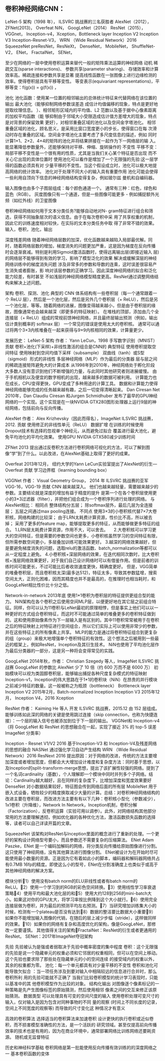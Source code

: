 ## 卷积神经网络CNN：
LeNet-5 架构（1998 年），
ILSVRC 挑战赛的三名获胜者 AlexNet（2012），ZFNet(2013)，
Overfeat
NiN，
GoogLeNet（2014）
ResNet（2015），
VGGnet，
Inception-v4，Xception，Bottleneck layer
Inception V2
Inception V3
Inception-Resnet-V3， 
WRN （Wide Residual Network）2016
SqueezeNet
preResNet，ResNeXt，
DenseNet， 
MobileNet， 
ShuffleNet-V2，
ENet，
FractalNet，
SENet，

至少在网络的一层中使用卷积运算来替代一般的矩阵乘法运算的神经网络 
动机
    稀疏交互(sparse interactions)、 
    参数共享(parameter sharing)、 存储效率和计算效率高。稀疏连接和参数共享是显著 提高线性函数在一张图像上进行边缘检测的效率。使得卷积层具有平移等变性。
    等变表示(equivariant representations)，平移等变：f(g(x)) = g(f(x))  ，
     

池化
    池化函数：使用某一位置的相邻输出的总体统计特征来代替网络在该位置的输出 
    最大池化（能够抑制网络参数误差造 成估计均值偏移的现象，特点是更好地提取纹理信息。 ）、相邻矩形区域内的平均值、L2 范数以及基于据中心像素距离的加权平均函数（能 够抑制由于邻域大小受限造成估计值方差增大的现象，特点是对背景的保留效果 更好），对相邻重叠区域的池化以及空间金字塔池化。 相邻重叠区域的池化，顾名思义，是采用比窗口宽度更小的步长，使得窗口在每 次滑动时存在重叠的区域。空间金字塔池化主要考虑了多尺度信息的描述，例如 同时计算1×1、2×2、4×4的矩阵的池化并将结果拼接在一起作为下一网络层的输 入。
    能显著降低参数量外，还能够保持对平移、伸缩、旋转操作的 不变性
    平移不变：局部平移不变性是一个很有用的性质，尤其是当我们关心某个特征是否出现 而不关心它出现的具体位置时 
    使用池化可以看作是增加了一个无限强的先验:这一层学得的函数必须具有对 少量平移的不变性。当这个假设成立时，池化可以极大地提高网络的统计效率。 
    池化对于处理不同大小的输入具有重要作用 
    池化可能会使得一些利用自顶向下信息的神经网络结构变得复杂，例如玻尔兹 曼机和自编码器。 

输入图像也由多个子图层组成：每个颜色通道一个。 通常有三种：红色，绿色和蓝色（RGB）。 灰度图像只有一个通道，但是一些图像可能更多 - 例如捕捉额外光频（如红外线）的卫星图像


卷积神经网络如何用于文本分类任务?能够自动地对N- gram特征进行组合和筛选，获得不同抽象层次的语义信息。由于在每次卷积中采 用了共享权重的机制，因此它的训练速度相对较快，在实际的文本分类任务中取 得了非常不错的效果。
输入，卷积，池化，输出

深度残差网络
随着神经网络层数的加深，优化函数越来越陷入局部最优解。同 时，随着网络层数的增加，梯度消失的问题更加严重，这是因为梯度在反向传播 时会逐渐衰减。特别是利用Sigmoid激活函数时，使得远离输出层(即接近输入 层)的网络层不能够得到有效的学习，影响了模型泛化的效果
解决或缓解深层的神经网络训练中的梯度消失问题
涉及非常多的参数和导数的连乘，这时误差很容易产生消失或者膨胀，影 响对该层参数的正确学习。因此深度神经网络的拟合和泛化能力较差，有时甚至 不如浅层的神经网络模型精度更高。ResNet通过调整网络结构来解决上述问题。


架构
    卷积、探测、池化
    典型的 CNN 体系结构有一些卷积层（每一个通常跟着一个 ReLU 层），然后是一个池化层，然后是另外几个卷积层（+ ReLU），然后是另一个池化层，等等。随着网络的进展，图像变得越来越小，但是由于卷积层的缘故，图像通常也会越来越深（即更多的特征映射）。 在堆栈的顶部，添加由几个全连接层（+ ReLU）组成的常规前馈神经网络，并且最终层输出预测（例如，输出估计类别概率的 softmax 层）
    一个常见的错误是使用太大的卷积核。 通常可以通过将两个3×3内核堆叠在一起来获得与9×9内核相同的效果，计算量更少。

发展历史：
LeNet-5 架构
作者： Yann LeCun，1998
手写数字识别（MNIST）
贡献
卷积+池化(下采样)+非线性激活的组合是CNN的
       典型特征
使用卷积提取空间特征
使用映射到空间均值下采样（subsample）
双曲线（tanh）或S型（sigmoid）形式的非线性
多层神经网络（MLP）作为最后的分类器
层与层之间的稀疏连接矩阵避免大的计算成本
从1998年到2010年，神经网络处于孵化阶段
大多数人没有意识到他们不断增强的力量，与此同时其他研究者则进展缓慢。
由于手机相机以及便宜的数字相机的出现，越来越多的数据可被利用。
计算能力也在成长，CPU变得更快，GPU变成了多种用途的计算工具。
数据和计算能力使得神经网络能够完成的任务越来越有趣，之后一切变得清晰起来。
Dan Ciresan Net
2010年，Dan Claudiu Ciresan 和Jurgen Schmidhuber 发布了最早的GPU神经网络的一个实现。这个实现是在一块NVIDIA GTX280图形处理器上运行9层的神经网络，包括前向与反向传播。


AlexNet
作者： Alex Krizhevsky（因此而得名），ImageNet ILSVRC 挑战赛，2012.
贡献
使用修正的非线性单元（ReLU）
数据扩增
在训练的时候使用Dropout技术有选择的忽视单个神经元，从而避免过拟合
覆盖进行最大池化，避免平均池化的平均化效果。
使用GPU NVIDIA GTX580减少训练时间


ZFNet 2013
提出通过反卷积方法进行卷积网络可视化的方法，可以了解到图像“学”到了什么。以此改进，在AlexNet基础上取得了更好的成果。


Overfeat
2013年12月， 纽约大学的Yann LeCun实验室提出了AlexNet的衍生—Overfeat
贡献
学习边界框（learning bounding box） 


VGGNet
作者： Visual Geometry Group， 2014 年 ILSVRC 挑战赛的亚军
VGG-16，VGG-19
贡献
CNN 越来越深入。 他们也越来越轻量，需要越来越少的参数。主要结论就是深度的增加有益于精度的提升
是第一个在各个卷积层使用更小的3*3过滤器（filter），并把他们组合成为一个卷积序列进行处理的网络。
与AlexNet相比：
相同点
整体结构分五层；
除softmax层外，最后几层为全连接层；
五层之间通过max pooling连接。
不同点
使用3×3的小卷积核代替7×7大卷积核，网络构建的比较深；
由于LRN太耗费计算资源，性价比不高，所以被去掉；
采用了更多的feature map，能够提取更多的特征，从而能够做更多特征的组合。
1.LRN层太耗费计算资源，作用不大，可以舍去。　  
2.大卷积核可以学习更大的空间特征，但是需要的参数空间也更多，小卷积核虽然学习的空间特征有限，但所需参数空间更小，多层叠加训练可能效果更好。
3.越深的网络效果越好，但是要避免梯度消失的问题，选取relu的激活函数、batch_normalization等都可以从一定程度上避免。
4.小卷积核+深层网络的效果，在迭代相同次数时，比大卷积核+浅层网络效果更好，对于我们自己设计网络时可以有借鉴作用。但是前者的训练时间可能更长，不过可能比后者收敛速度更快，精确度更好。
但是，VGG简单的堆叠卷积层，而且卷积核太深(最多达512)，特征太多，导致其参数猛增，搜索空间太大，正则化困难，因而其精度也并不是最高的，在推理时也相当耗时，和GoogLeNet相比性价比十分之低。



Network-in-network
2013年底
使用1*1卷积为卷积层的特征提供更组合型的能力。
NiN架构在各个卷积之后使用空间MLP层，以便更好地在其它层之前组合特征。同样，你可以认为11卷积与LeNet最初的原理相悖，但是事实上他们可以以一种更好的方式组合卷积特征，而这时不可能通过简单的堆叠更多的卷积特征做到的。这和使用原始像素作为下一层输入是有区别的。其中11卷积常常被用于在卷积之后的特征映射上对特征进行空间组合，所以它们实际上可以使用非常少的参数，并在这些特征上的所有像素上共享。
MLP的能力是通过将卷积特征组合到更复杂的组（group）来极大地增强单个卷积特征的有效性。这个想法之后被用到一些最近的框架上，例如ResNet，Inception及其衍生技术。
NiN也使用了平均池化层作为最后分类器的一部分，这是另一种将会变得常见的实践。



GoogLeNet
2014年秋，作者： Christian Szegedy 等人，ImageNet ILSVRC 挑战赛
GoogLeNet 的参数比 AlexNet 少了 10 倍（约 600 万而不是 6000 万）
初始模块可以视为类固醇卷积层，能够输出捕捉各种尺度复杂模式的特征映射
Inception-v1，Inception的伟大思路在于1*1的卷积块（NiN）在昂贵的并行模块之前减少特征的数量。这一般被称之为瓶颈（bottleneck）
Bottleneck layer
Inception V2
2015年2月，Batch-normalized Inception
Inception V3
2015年12月，
Inception V4，2016
Xception



ResNet
作者： Kaiming He 等人 开发
 ILSVRC 挑战赛，2015.12
由 152 层组成。 能够训练如此深的网络的关键是使用跳过连接（skip connection，也称为快捷连接）：一个层的输入信号也被添加到位于下一层的输出。
VGGNet和 Inception-v4（将 GoogLeNet 和 ResNet 的思想融合在一起，实现了接近 3% 的 top-5 误差 ImageNet 分类率）



Inception - Resnet V1/V2 2016
基于Inception-V3 和 Inception-V4及残差网络的思想的融合
NASNet 
通过强化学习自动产生结构
WRN （Wide Residual Network）2016
ResNext 2016
提出原因：对于网络的改进，传统的方法主要增加深度或者增加宽度，但都会大大增加设计难度和复杂度方法：同时基于思想，以及Inception的split-transform-merge思想，提出了该扩展性较强的网络。提到了一个名词cardinality（基数），个人理解即一个模块中同时并列多个子网络。结论：Cardinality越大越好，且在同样的复杂度下，比增加深度和宽度效果要好
DenseNet
对小数据结果较好，特征图会传到网络后面的所有层
MobileNet
用于嵌入式设备，牺牲较少的精度换取减少大量的计算。总结：对卷积神经网络结构的改进主要在卷积层，而改进方法主要有有以下几种：卷积核小型化（参数减少），1x1卷积（升降维），Network In Network，Inception机制，卷积分解（Factorization），反卷积运算（实验可用以调参）。此外，对网络结构其他部分常用的方法要理解透彻，例如优化器的各种优化方法，激活函数损失函数的选择等，读者可以自己详读开篇的文章。



SqueezeNet
该架构对ResNet与Inception里面的概念进行了重新的处理。一个更好的架构设计网络型号要小，而且参数还不需要复杂的压缩算法。
ENet
Adam Paszke，ENet 是一个编码加解码的网络，将分类反向传播给原始图像进行分割。这只使用了神经网络，没有其他算法进行图像分割。
ENet被设计为在开始时尽可能使用最小数量的资源。正是因为它有着如此小的脚本，编码器和解码器网络共占有0.7MB 16fp的精度。即使这么小的型号，ENet在分割准确度上也类似于或高于其他神经网络的解决方案。



模块分析1）使用没有batch norm的ELU非线性或者有batch norm的ReLU。2）使用一个学习到的RGB的彩色空间转换。3）使用线性学习率衰退策略4）使用平均和最大池化层的和5）使用大约128到256的mini-batch大小。如果这对你的GPU太大，将学习率按比例降到这个大小就行。6）使用完全连接层做为卷积，并为最后的预测平均左右预测。7）当研究增加训练集大小的时候，检测有一个plateau是否没有达到8）数据的整洁要比数据大小重要9）如果你不能增加输入图像的代销，在随后的层上减少步幅（stride），这样做同样的效果。10）如果你的网络有复杂和高度优化的架构，像是GoogLeNet，那修改一定要谨慎。
其他值得关注的架构FractalNet：ResNet的衍生或者更通用的ResNet。
SENet：2017年ImageNet夺冠架构


先验
先验被认为是强或者弱取决于先验中概率密度的集中程度 
卷积：这个无限强的先验是说一个隐藏单元的权重必须和它邻居的权重相同，但可以在空间上移动。这个先验也要求除了那些处在隐藏单元的小的空间连续 的接受域内的权重以外，其余的权重都为零。 
池化：每一个单元都具有对少量平移的不变性 
卷积和池化可能导致欠拟合 ：当一项任务涉及到要对输入中相隔较远的信息进行合并时，那么卷积所利 用的先验可能就不正确了 
当我们比较卷积模型的统计学习表现时，只能以基准中的其 他卷积模型作为比较的对象。
结构化输出
对图像逐个像素标记的一种策略是先产生图像标签的原始猜测，然后使用相邻 像素之间的交互来修正该原始猜测。 
数据类型
可以处理具有可变的空间尺度的输入 
使用卷积处理可变尺寸的输入，仅对输入是因为包含对同种事物的不同 量的观察 (时间上不同长度的记录，空间上不同宽度的观察等) 而导致的尺寸变化这 种情况才有意义 



高效的卷积算法
选择适当的卷积算法来加速卷积 
设计更快的执行卷积或近似卷积，而不损害模型准确性的方法，是一个活跃的 研究领域。甚至仅提高前向传播效率的技术也是有用的，因为在商业环境中，通常部署网络比训练网络还要耗资源。 
随机或无监督特征



历史和神经科学基础
卷积网络是第一批能使用反向传播有效训练的的深度网络之一
基本卷积函数的变体




